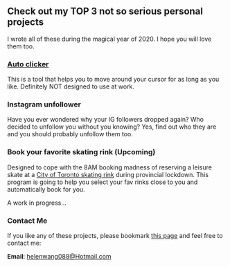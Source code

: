 ## Check out my TOP 3 not so serious personal projects
I wrote all of these during the magical year of 2020. I hope you will love them too.


### [Auto clicker](https://github.com/helenwang088/projects/blob/gh-pages/Active.py)

This is a tool that helps you to move around your cursor for as long as you like. Definitely NOT designed to use at work.


### Instagram unfollower

Have you ever wondered why your IG followers dropped again? Who decided to unfollow you without you knowing? Yes, find out who they are and you should probably unfollow them too.


### Book your favorite skating rink (Upcoming)

Designed to cope with the 8AM booking madness of reserving a leisure skate at a [City of Toronto skating rink](https://efun.toronto.ca/TorontoFun/Activities/ActivitiesAdvSearch.asp?SectionId=119&SubSectionId=179) during provincial lockdown. This program is going to help you select your fav rinks close to you and automatically book for you. 

A work in progress...


### Contact Me

If you like any of these projects, please bookmark [this page](https://helenwang088.github.io/projects) and feel free to contact me:

**Email**: helenwang088@Hotmail.com

